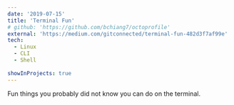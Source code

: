 ```yaml
---
date: '2019-07-15'
title: 'Terminal Fun'
# github: 'https://github.com/bchiang7/octoprofile'
external: 'https://medium.com/gitconnected/terminal-fun-482d3f7af99e'
tech:
  - Linux
  - CLI
  - Shell
  
showInProjects: true
---
```

Fun things you probably did not know you can do on the terminal.

